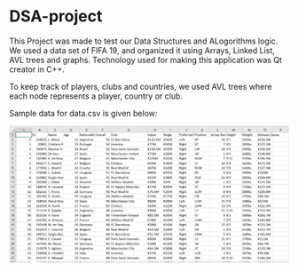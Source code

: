 # DSA-project

This Project was made to test our Data Structures and ALogorithms logic. We used a data set of FIFA 19, and organized it using Arrays, Linked List, AVL trees and graphs. Technology used for making this application was Qt creator in C++. 

To keep track of players, clubs and countries, we used AVL trees where each node represents a player, country or club. 

Sample data for data.csv is given below: 

<div align="center">
<img src="images/1.png" width="750">
</div>
